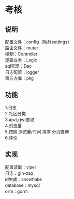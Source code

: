 # 考核
## 说明  
 配置文件：config（映射settings）   
 路由文件：router   
 控制：Controller  
 逻辑业务：Logic  
 sql实现：Dao  
 日志配置：logger  
 第三方库：pkg
## 功能  
 1.日志  
 2.社区分类  
 3.ajwt,rjwt鉴权  
 4.浏览量  
 5.按照 浏览量/时间 排序 分页查询  
 6.评论
## 实现  
 配置读取：viper  
 日志：gin-zap  
 id生成：snowflake  
 database：mysql  
 orm：gorm  
 
